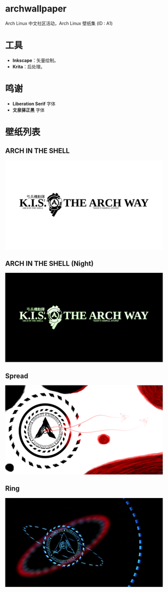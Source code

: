 # archwallpaper

Arch Linux 中文社区活动，Arch Linux 壁纸集 (ID : A1)

# 工具

- **Inkscape**：矢量绘制。
- **Krita**：后处理。

# 鸣谢

- **Liberation Serif** 字体
- **文泉驿正黑** 字体

# 壁纸列表

## ARCH IN THE SHELL

![arch_in_the_shell.1920x1080.png](arch_in_the_shell.1920x1080.png)

## ARCH IN THE SHELL (Night)

![arch_in_the_shell_night.1920x1080.png](arch_in_the_shell_night.1920x1080.png)

## Spread

![spread.1920x1080.png](spread.1920x1080.png)

## Ring

![ring.1920x1080.png](ring.1920x1080.png)

